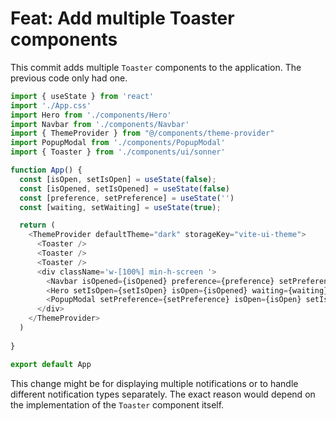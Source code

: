 # Feat: Add multiple Toaster components

This commit adds multiple `Toaster` components to the application.  The previous code only had one.

```javascript
import { useState } from 'react'
import './App.css'
import Hero from './components/Hero'
import Navbar from './components/Navbar'
import { ThemeProvider } from "@/components/theme-provider"
import PopupModal from './components/PopupModal'
import { Toaster } from './components/ui/sonner'

function App() {
  const [isOpen, setIsOpen] = useState(false);
  const [isOpened, setIsOpened] = useState(false)
  const [preference, setPreference] = useState('')
  const [waiting, setWaiting] = useState(true);

  return (
    <ThemeProvider defaultTheme="dark" storageKey="vite-ui-theme">
      <Toaster />
      <Toaster />
      <Toaster />
      <div className='w-[100%] min-h-screen '>
        <Navbar isOpened={isOpened} preference={preference} setPreference={setPreference} waiting={waiting} />
        <Hero setIsOpen={setIsOpen} isOpen={isOpened} waiting={waiting} setWaiting={setWaiting} />
        <PopupModal setPreference={setPreference} isOpen={isOpen} setIsOpen={setIsOpen} setIsOpened={setIsOpened} isOpened={isOpened} />
      </div>
    </ThemeProvider>
  )
  
}

export default App
```

This change might be for displaying multiple notifications or to handle different notification types separately.  The exact reason would depend on the implementation of the `Toaster` component itself.